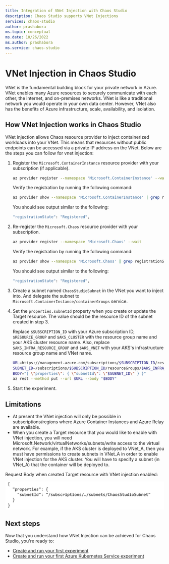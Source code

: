```yaml
---
title: Integration of VNet Injection with Chaos Studio
description: Chaos Studio supports VNet Injections
services: chaos-studio
author: prashabora
ms.topic: conceptual
ms.date: 10/26/2022
ms.author: prashabora
ms.service: chaos-studio
---
```

# VNet Injection in Chaos Studio
VNet is the fundamental building block for your private network in Azure. VNet enables many Azure resources to securely communicate with each other, the internet, and on-premises networks. VNet is like a traditional network you would operate in your own data center. However, VNet also has the benefits of Azure infrastructure, scale, availability, and isolation.

## How VNet Injection works in Chaos Studio
VNet injection allows Chaos resource provider to inject containerized workloads into your VNet. This means that resources without public endpoints can be accessed via a private IP address on the VNet. Below are the steps you can follow for vnet injection:

1. Register the `Microsoft.ContainerInstance` resource provider with your subscription (if applicable).

    ```bash
    az provider register --namespace 'Microsoft.ContainerInstance' --wait
    ```

    Verify the registration by running the following command:

    ```bash
    az provider show --namespace 'Microsoft.ContainerInstance' | grep registrationState
    ```

    You should see output similar to the following:

    ```bash
    "registrationState": "Registered",
    ```

2. Re-register the `Microsoft.Chaos` resource provider with your subscription.

    ```bash
    az provider register --namespace 'Microsoft.Chaos' --wait
    ```

    Verify the registration by running the following command:

    ```bash
    az provider show --namespace 'Microsoft.Chaos' | grep registrationState
    ```

    You should see output similar to the following:

    ```bash
    "registrationState": "Registered",
    ```

3. Create a subnet named `ChaosStudioSubnet` in the VNet you want to inject into. And delegate the subnet to `Microsoft.ContainerInstance/containerGroups` service.

4. Set the `properties.subnetId` property when you create or update the Target resource. The value should be the resource ID of the subnet created in step 3.

    Replace `$SUBSCRIPTION_ID` with your Azure subscription ID, `$RESOURCE_GROUP` and `$AKS_CLUSTER` with the resource group name and your AKS cluster resource name. Also, replace `$AKS_INFRA_RESOURCE_GROUP` and `$AKS_VNET` with your AKS's infrastructure resource group name and VNet name.

    ```bash
    URL=https://management.azure.com/subscriptions/$SUBSCRIPTION_ID/resourceGroups/$RESOURCE_GROUP/providers/Microsoft.ContainerService/managedClusters/$AKS_CLUSTER/providers/Microsoft.Chaos/targets/microsoft-azurekubernetesservicechaosmesh?api-version=2022-10-01-preview
    SUBNET_ID=/subscriptions/$SUBSCRIPTION_ID/resourceGroups/$AKS_INFRA_RESOURCE_GROUP/providers/Microsoft.Network/virtualNetworks/$AKS_VNET/subnets/ChaosStudioSubnet
    BODY="{ \"properties\": { \"subnetId\": \"$SUBNET_ID\" } }"
    az rest --method put --url $URL --body "$BODY"
    ```

5. Start the experiment.

## Limitations
* At present the VNet injection will only be possible in subscriptions/regions where Azure Container Instances and Azure Relay are available. 
* When you create a Target resource that you would like to enable with VNet injection, you will need Microsoft.Network/virtualNetworks/subnets/write access to the virtual network. For example, if the AKS cluster is deployed to VNet_A, then you must have permissions to create subnets in VNet_A in order to enable VNet injection for the AKS cluster. You will have to specify a subnet (in VNet_A) that the container will be deployed to.

Request Body when created Target resource with VNet injection enabled:

![Target resource with VNet Injection](images/chaos-studio-rp-vnet-injection.png)

## Next steps
Now that you understand how VNet Injection can be achieved for Chaos Studio, you're ready to:
- [Create and run your first experiment](chaos-studio-tutorial-service-direct-portal.md)
- [Create and run your first Azure Kubernetes Service experiment](chaos-studio-tutorial-aks-portal.md)
